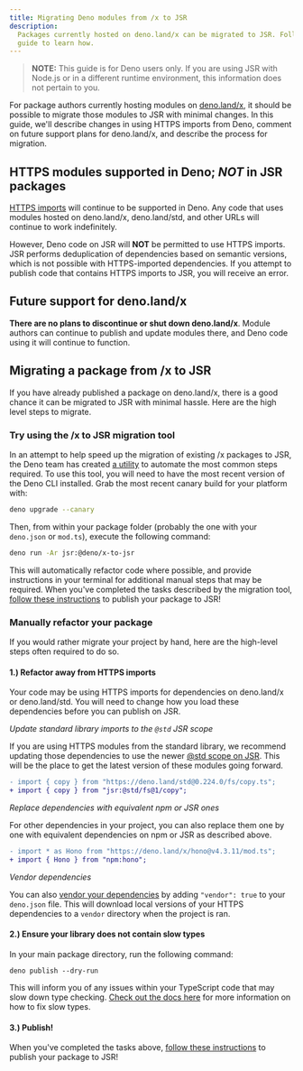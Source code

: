 ```yaml
---
title: Migrating Deno modules from /x to JSR
description:
  Packages currently hosted on deno.land/x can be migrated to JSR. Follow this
  guide to learn how.
---
```


> **NOTE:** This guide is for Deno users only. If you are using JSR with Node.js
> or in a different runtime environment, this information does not pertain to
> you.

For package authors currently hosting modules on
[deno.land/x](https://deno.land/x), it should be possible to migrate those
modules to JSR with minimal changes. In this guide, we'll describe changes in
using HTTPS imports from Deno, comment on future support plans for deno.land/x,
and describe the process for migration.

## HTTPS modules supported in Deno; _NOT_ in JSR packages

[HTTPS imports](https://docs.deno.com/runtime/manual/basics/modules) will
continue to be supported in Deno. Any code that uses modules hosted on
deno.land/x, deno.land/std, and other URLs will continue to work indefinitely.

However, Deno code on JSR will **NOT** be permitted to use HTTPS imports. JSR
performs deduplication of dependencies based on semantic versions, which is not
possible with HTTPS-imported dependencies. If you attempt to publish code that
contains HTTPS imports to JSR, you will receive an error.

## Future support for deno.land/x

**There are no plans to discontinue or shut down deno.land/x**. Module authors
can continue to publish and update modules there, and Deno code using it will
continue to function.

## Migrating a package from /x to JSR

If you have already published a package on deno.land/x, there is a good chance
it can be migrated to JSR with minimal hassle. Here are the high level steps to
migrate.

### Try using the /x to JSR migration tool

In an attempt to help speed up the migration of existing /x packages to JSR, the
Deno team has created [a utility](https://github.com/denoland/x-to-jsr) to
automate the most common steps required. To use this tool, you will need to have
the most recent version of the Deno CLI installed. Grab the most recent canary
build for your platform with:

```bash
deno upgrade --canary
```

Then, from within your package folder (probably the one with your `deno.json` or
`mod.ts`), execute the following command:

```bash
deno run -Ar jsr:@deno/x-to-jsr
```

This will automatically refactor code where possible, and provide instructions
in your terminal for additional manual steps that may be required. When you've
completed the tasks described by the migration tool,
[follow these instructions](/docs/publishing-packages) to publish your package
to JSR!

### Manually refactor your package

If you would rather migrate your project by hand, here are the high-level steps
often required to do so.

#### 1.) Refactor away from HTTPS imports

Your code may be using HTTPS imports for dependencies on deno.land/x or
deno.land/std. You will need to change how you load these dependencies before
you can publish on JSR.

_Update standard library imports to the `@std` JSR scope_

If you are using HTTPS modules from the standard library, we recommend updating
those dependencies to use the newer [@std scope on JSR](https://jsr.io/@std).
This will be the place to get the latest version of these modules going forward.

```diff
- import { copy } from "https://deno.land/std@0.224.0/fs/copy.ts";
+ import { copy } from "jsr:@std/fs@1/copy";
```

_Replace dependencies with equivalent npm or JSR ones_

For other dependencies in your project, you can also replace them one by one
with equivalent dependencies on npm or JSR as described above.

```diff
- import * as Hono from "https://deno.land/x/hono@v4.3.11/mod.ts";
+ import { Hono } from "npm:hono";
```

_Vendor dependencies_

You can also
[vendor your dependencies](https://docs.deno.com/runtime/manual/basics/vendoring/)
by adding `"vendor": true` to your `deno.json` file. This will download local
versions of your HTTPS dependencies to a `vendor` directory when the project is
ran.

#### 2.) Ensure your library does not contain slow types

In your main package directory, run the following command:

```
deno publish --dry-run
```

This will inform you of any issues within your TypeScript code that may slow
down type checking. [Check out the docs here](/docs/about-slow-types) for more
information on how to fix slow types.

#### 3.) Publish!

When you've completed the tasks above,
[follow these instructions](/docs/publishing-packages) to publish your package
to JSR!
